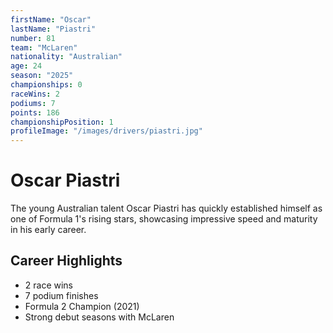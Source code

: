 ```yaml
---
firstName: "Oscar"
lastName: "Piastri"
number: 81
team: "McLaren"
nationality: "Australian"
age: 24
season: "2025"
championships: 0
raceWins: 2
podiums: 7
points: 186
championshipPosition: 1
profileImage: "/images/drivers/piastri.jpg"
---
```


# Oscar Piastri

The young Australian talent Oscar Piastri has quickly established himself as one of Formula 1's rising stars, showcasing impressive speed and maturity in his early career.

## Career Highlights

- 2 race wins
- 7 podium finishes
- Formula 2 Champion (2021)
- Strong debut seasons with McLaren
